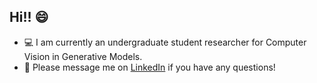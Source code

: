 ## Hi!! 😄

- 💻 I am currently an undergraduate student researcher for Computer Vision in Generative Models.
- 💬 Please message me on [LinkedIn](https://www.linkedin.com/in/heiditeng/) if you have any questions!
